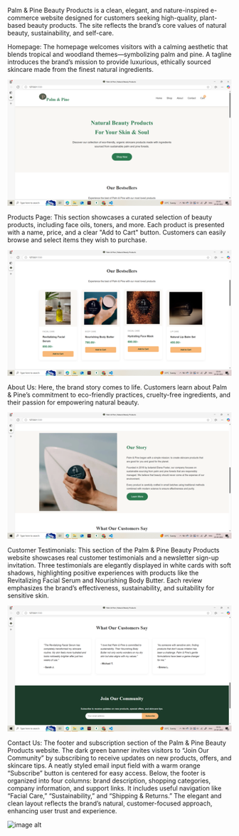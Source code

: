 Palm & Pine Beauty Products is a clean, elegant, and nature-inspired e-commerce website designed for customers seeking high-quality, plant-based beauty products. The site reflects the brand’s core values of natural beauty, sustainability, and self-care.

Homepage:
The homepage welcomes visitors with a calming aesthetic that blends tropical and woodland themes—symbolizing palm and pine. A tagline introduces the brand’s mission to provide luxurious, ethically sourced skincare made from the finest natural ingredients.

![image alt](https://github.com/dishalath/Demo/blob/dc5bc934eb9ed29efda0e74d2fcbeb586509331c/Screenshot%20(171).png)

Products Page:
This section showcases a curated selection of beauty products, including face oils, toners, and more. Each product is presented with a name, price, and a clear "Add to Cart" button. Customers can easily browse and select items they wish to purchase.

![image alt](https://github.com/dishalath/Demo/blob/d45f94614dae6d1268c9888500d1d81e7f340ba8/Screenshot%20(172).png)

About Us:
Here, the brand story comes to life. Customers learn about Palm & Pine’s commitment to eco-friendly practices, cruelty-free ingredients, and their passion for empowering natural beauty.

![image alt](https://github.com/dishalath/Demo/blob/2122a615eae16821443b1ce63337d6fcf7dc5ae9/Screenshot%20(173).png)

Customer Testimonials: This section of the Palm & Pine Beauty Products website showcases real customer testimonials and a newsletter sign-up invitation. Three testimonials are elegantly displayed in white cards with soft shadows, highlighting positive experiences with products like the Revitalizing Facial Serum and Nourishing Body Butter. Each review emphasizes the brand’s effectiveness, sustainability, and suitability for sensitive skin.

![image alt](https://github.com/dishalath/Demo/blob/f6986771d7e6a8ced8d6b03d98ccdbef57fb1aaa/Screenshot%20(174).png)


Contact Us: The footer and subscription section of the Palm & Pine Beauty Products website. The dark green banner invites visitors to “Join Our Community” by subscribing to receive updates on new products, offers, and skincare tips. A neatly styled email input field with a warm orange “Subscribe” button is centered for easy access. Below, the footer is organized into four columns: brand description, shopping categories, company information, and support links. It includes useful navigation like “Facial Care,” “Sustainability,” and “Shipping & Returns.” The elegant and clean layout reflects the brand’s natural, customer-focused approach, enhancing user trust and experience.

![image alt]()
